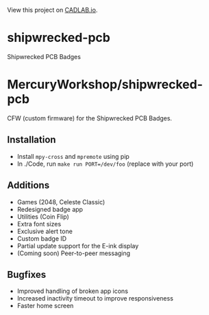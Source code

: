 View this project on [CADLAB.io](https://cadlab.io/project/29385).

# shipwrecked-pcb
Shipwrecked PCB Badges

# MercuryWorkshop/shipwrecked-pcb
CFW (custom firmware) for the Shipwrecked PCB Badges.

## Installation

- Install `mpy-cross` and `mpremote` using pip
- In ./Code, run `make run PORT=/dev/foo` (replace with your port)

## Additions
- Games (2048, Celeste Classic)
- Redesigned badge app
- Utilities (Coin Flip)
- Extra font sizes
- Exclusive alert tone
- Custom badge ID
- Partial update support for the E-ink display
- (Coming soon) Peer-to-peer messaging

## Bugfixes
- Improved handling of broken app icons
- Increased inactivity timeout to improve responsiveness
- Faster home screen
